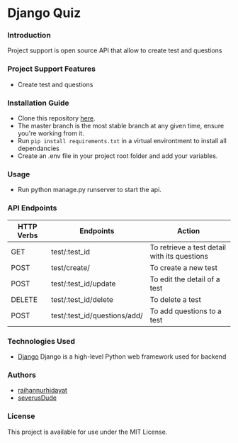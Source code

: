 # Django Quiz
### Introduction
Project support is open source API that allow to create test and questions
### Project Support Features
* Create test and questions
### Installation Guide
* Clone this repository [here](https://github.com/raihannurhidayat/Project-PAK-QUIZ.git).
* The master branch is the most stable branch at any given time, ensure you're working from it.
* Run `pip install requirements.txt` in a virtual environtment to install all dependancies
* Create an .env file in your project root folder and add your variables.
### Usage
* Run python manage.py runserver to start the api.
### API Endpoints
| HTTP Verbs | Endpoints | Action |
| --- | --- | --- |
| GET | test/:test_id | To retrieve a test detail with its questions |
| POST | test/create/ | To create a new test |
| POST | test/:test_id/update | To edit the detail of a test |
| DELETE | test/:test_id/delete | To delete a test |
| POST | test/:test_id/questions/add/ | To add questions to a test |
### Technologies Used
* [Django](https://www.djangoproject.com/) Django is a high-level Python web framework used for backend
### Authors
* [raihannurhidayat](https://github.com/raihannurhidayat)
* [severusDude](https://github.com/severusDude)
### License
This project is available for use under the MIT License.